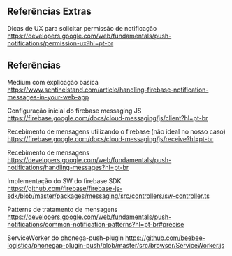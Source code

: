 ## Referências Extras

Dicas de UX para solicitar permissão de notificação
https://developers.google.com/web/fundamentals/push-notifications/permission-ux?hl=pt-br

## Referências

Medium com explicação básica
https://www.sentinelstand.com/article/handling-firebase-notification-messages-in-your-web-app

Configuração inicial do firebase messaging JS
https://firebase.google.com/docs/cloud-messaging/js/client?hl=pt-br

Recebimento de mensagens utilizando o firebase (não ideal no nosso caso)
https://firebase.google.com/docs/cloud-messaging/js/receive?hl=pt-br

Recebimento de mensagens
https://developers.google.com/web/fundamentals/push-notifications/handling-messages?hl=pt-br

Implementação do SW do firebase SDK
https://github.com/firebase/firebase-js-sdk/blob/master/packages/messaging/src/controllers/sw-controller.ts

Patterns de tratamento de mensagens
https://developers.google.com/web/fundamentals/push-notifications/common-notification-patterns?hl=pt-br#precise

ServiceWorker do phonega-push-plugin
https://github.com/beebee-logistica/phonegap-plugin-push/blob/master/src/browser/ServiceWorker.js
